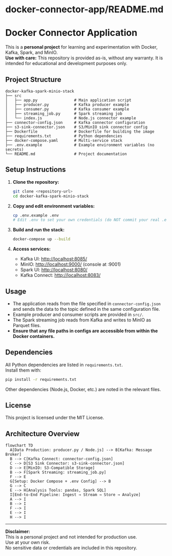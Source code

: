 # docker-connector-app/README.md

# Docker Connector Application

This is a **personal project** for learning and experimentation with Docker, Kafka, Spark, and MinIO.  
**Use with care:** This repository is provided as-is, without any warranty. It is intended for educational and development purposes only.

## Project Structure

```
docker-kafka-spark-minio-stack
├── src
│   ├── app.py                # Main application script
│   ├── producer.py           # Kafka producer example
│   ├── consumer.py           # Kafka consumer example
│   ├── streaming_job.py      # Spark streaming job
│   └── index.js              # Node.js connector example
├── connector-config.json     # Kafka connector configuration
├── s3-sink-connector.json    # S3/MinIO sink connector config
├── Dockerfile                # Dockerfile for building the image
├── requirements.txt          # Python dependencies
├── docker-compose.yaml       # Multi-service stack
├── .env.example              # Example environment variables (no secrets)
└── README.md                 # Project documentation
```

## Setup Instructions

1. **Clone the repository:**
   ```sh
   git clone <repository-url>
   cd docker-kafka-spark-minio-stack
   ```

2. **Copy and edit environment variables:**
   ```sh
   cp .env.example .env
   # Edit .env to set your own credentials (do NOT commit your real .env)
   ```

3. **Build and run the stack:**
   ```sh
   docker-compose up --build
   ```

4. **Access services:**
   - Kafka UI: [http://localhost:8085/](http://localhost:8085/)
   - MinIO: [http://localhost:9000/](http://localhost:9000/) (console at :9001)
   - Spark UI: [http://localhost:8080/](http://localhost:8080/)
   - Kafka Connect: [http://localhost:8083/](http://localhost:8083/)

## Usage

- The application reads from the file specified in `connector-config.json` and sends the data to the topic defined in the same configuration file.
- Example producer and consumer scripts are provided in `src/`.
- The Spark streaming job reads from Kafka and writes to MinIO as Parquet files.
- **Ensure that any file paths in configs are accessible from within the Docker containers.**

## Dependencies

All Python dependencies are listed in `requirements.txt`.  
Install them with:
```sh
pip install -r requirements.txt
```
Other dependencies (Node.js, Docker, etc.) are noted in the relevant files.

## License

This project is licensed under the MIT License.

## Architecture Overview

```mermaid
flowchart TD
  A[Data Production: producer.py / Node.js] --> B[Kafka: Message Broker]
  B --> C[Kafka Connect: connector-config.json]
  C --> D[S3 Sink Connector: s3-sink-connector.json]
  D --> E[MinIO: S3-Compatible Storage]
  B --> F[Spark Streaming: streaming_job.py]
  F --> E
  G[Setup: Docker Compose + .env Config] --> B
  G --> C
  E --> H[Analysis Tools: pandas, Spark SQL]
  I[End-to-End Pipeline: Ingest → Stream → Store → Analyze]
  A --> I
  B --> I
  F --> I
  E --> I
  H --> I
```

---

**Disclaimer:**  
This is a personal project and not intended for production use.  
Use at your own risk.  
No sensitive data or credentials are included in this repository.
